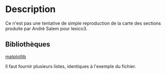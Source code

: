 Description
===========
Ce n'est pas une tentative de simple reproduction de la carte des sections produite par André Salem pour lexico3.


## Bibliothèques 
[matplotlib](https://matplotlib.org/)


Il faut fournir plusieurs listes, identiques à l'exemple du fichier.
